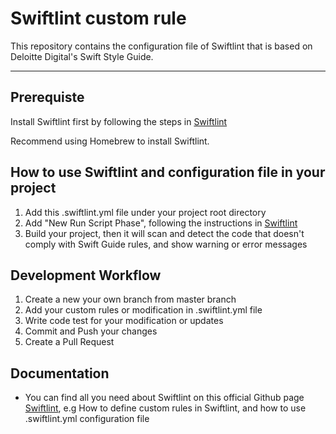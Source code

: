 # Swiftlint custom rule
This repository contains the configuration file of Swiftlint that is based on Deloitte Digital's Swift Style Guide.
***

## Prerequiste
Install Swiftlint first by following the steps in [Swiftlint](https://github.com/realm/SwiftLint)

Recommend using Homebrew to install Swiftlint.

## How to use Swiftlint and configuration file in your project
1. Add this .swiftlint.yml file under your project root directory
2. Add "New Run Script Phase", following the instructions in [Swiftlint](https://github.com/realm/SwiftLint)
3. Build your project, then it will scan and detect the code that doesn't comply with Swift Guide rules, and show warning or error messages

## Development Workflow
1. Create a new your own branch from master branch
2. Add your custom rules or modification in .swiftlint.yml file
3. Write code test for your modification or updates
4. Commit and Push your changes
5. Create a Pull Request

## Documentation
* You can find all you need about Swiftlint on this official Github page [Swiftlint](https://github.com/realm/SwiftLint), e.g How to define custom rules in Swiftlint, and how to use .swiftlint.yml configuration file
